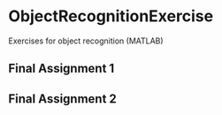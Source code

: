 # ObjectRecognitionExercise
Exercises for object recognition  (MATLAB)

## Final Assignment 1

## Final Assignment 2
